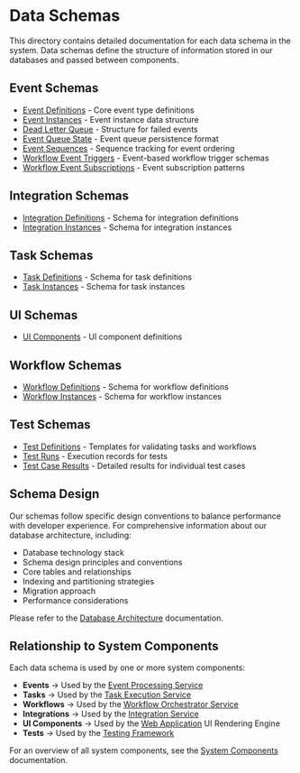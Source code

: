 # Data Schemas

This directory contains detailed documentation for each data schema in the system. Data schemas define the structure of information stored in our databases and passed between components.

## Event Schemas

- [Event Definitions](./event_definitions.md) - Core event type definitions
- [Event Instances](./event_instances.md) - Event instance data structure
- [Dead Letter Queue](./dead_letter_queue.md) - Structure for failed events
- [Event Queue State](./event_queue_state.md) - Event queue persistence format
- [Event Sequences](./event_sequences.md) - Sequence tracking for event ordering
- [Workflow Event Triggers](./workflow_event_triggers.md) - Event-based workflow trigger schemas
- [Workflow Event Subscriptions](./workflow_event_subscriptions.md) - Event subscription patterns

## Integration Schemas
- [Integration Definitions](./integration_definitions.md) - Schema for integration definitions
- [Integration Instances](./integration_instances.md) - Schema for integration instances

## Task Schemas
- [Task Definitions](./task_definitions.md) - Schema for task definitions
- [Task Instances](./task_instances.md) - Schema for task instances

## UI Schemas
- [UI Components](./ui_components.md) - UI component definitions

## Workflow Schemas
- [Workflow Definitions](./workflow_definitions.md) - Schema for workflow definitions
- [Workflow Instances](./workflow_instances.md) - Schema for workflow instances

## Test Schemas
- [Test Definitions](./test_definitions.md) - Templates for validating tasks and workflows
- [Test Runs](./test_runs.md) - Execution records for tests
- [Test Case Results](./test_case_results.md) - Detailed results for individual test cases

## Schema Design

Our schemas follow specific design conventions to balance performance with developer experience. For comprehensive information about our database architecture, including:

- Database technology stack
- Schema design principles and conventions
- Core tables and relationships
- Indexing and partitioning strategies
- Migration approach
- Performance considerations

Please refer to the [Database Architecture](../database_architecture.md) documentation.

## Relationship to System Components

Each data schema is used by one or more system components:

- **Events** → Used by the [Event Processing Service](../components/event_processing_service/README.md)
- **Tasks** → Used by the [Task Execution Service](../components/task_execution_service/README.md)
- **Workflows** → Used by the [Workflow Orchestrator Service](../components/workflow_orchestrator_service/README.md)
- **Integrations** → Used by the [Integration Service](../components/integration_service/README.md)
- **UI Components** → Used by the [Web Application](../components/web_application/README.md) UI Rendering Engine
- **Tests** → Used by the [Testing Framework](../components/testing_framework/README.md)

For an overview of all system components, see the [System Components](../components/README.md) documentation. 